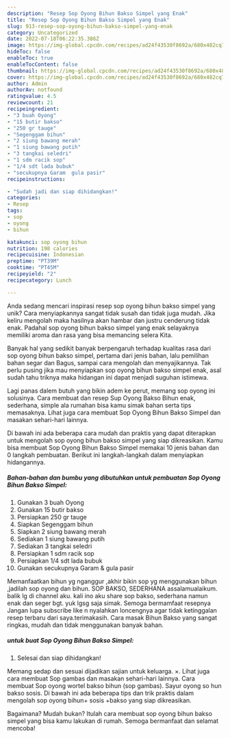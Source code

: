 ```yaml
---
description: "Resep Sop Oyong Bihun Bakso Simpel yang Enak"
title: "Resep Sop Oyong Bihun Bakso Simpel yang Enak"
slug: 913-resep-sop-oyong-bihun-bakso-simpel-yang-enak
category: Uncategorized
date: 2022-07-18T06:22:35.386Z
image: https://img-global.cpcdn.com/recipes/ad24f43530f8692a/680x482cq70/sop-oyong-bihun-bakso-simpel-foto-resep-utama.jpg
hideToc: false
enableToc: true
enableTocContent: false
thumbnail: https://img-global.cpcdn.com/recipes/ad24f43530f8692a/680x482cq70/sop-oyong-bihun-bakso-simpel-foto-resep-utama.jpg
cover: https://img-global.cpcdn.com/recipes/ad24f43530f8692a/680x482cq70/sop-oyong-bihun-bakso-simpel-foto-resep-utama.jpg
author: Admin
authorAv: notfound
ratingvalue: 4.5
reviewcount: 21
recipeingredient:
- "3 buah Oyong"
- "15 butir bakso"
- "250 gr tauge"
- "Segenggam bihun"
- "2 siung bawang merah"
- "1 siung bawang putih"
- "3 tangkai seledri"
- "1 sdm racik sop"
- "1/4 sdt lada bubuk"
- "secukupnya Garam  gula pasir"
recipeinstructions:

- "Sudah jadi dan siap dihidangkan!"
categories:
- Resep
tags:
- sop
- oyong
- bihun

katakunci: sop oyong bihun 
nutrition: 198 calories
recipecuisine: Indonesian
preptime: "PT39M"
cooktime: "PT45M"
recipeyield: "2"
recipecategory: Lunch

---
```





Anda sedang mencari inspirasi resep sop oyong bihun bakso simpel yang unik? Cara menyiapkannya sangat tidak susah dan tidak juga mudah. Jika keliru mengolah maka hasilnya akan hambar dan justru cenderung tidak enak. Padahal sop oyong bihun bakso simpel yang enak selayaknya memiliki aroma dan rasa yang bisa memancing selera Kita.





Banyak hal yang sedikit banyak berpengaruh terhadap kualitas rasa dari sop oyong bihun bakso simpel, pertama dari jenis bahan, lalu pemilihan bahan segar dan Bagus, sampai cara mengolah dan menyajikannya. Tak perlu pusing jika mau menyiapkan sop oyong bihun bakso simpel enak,      asal sudah tahu triknya maka hidangan ini dapat menjadi suguhan istimewa.














Lagi panas dalem butuh yang bikin adem ke perut, memang sop oyong ini solusinya. Cara membuat dan resep Sup Oyong Bakso Bihun enak, sederhana, simple ala rumahan bisa kamu simak bahan serta tips memasaknya. Lihat juga cara membuat Sop Oyong Bihun Bakso Simpel dan masakan sehari-hari lainnya.






Di bawah ini ada beberapa cara mudah dan praktis yang dapat diterapkan untuk mengolah sop oyong bihun bakso simpel yang siap dikreasikan. Kamu bisa membuat Sop Oyong Bihun Bakso Simpel memakai 10 jenis bahan dan 0 langkah pembuatan. Berikut ini langkah-langkah dalam menyiapkan hidangannya.

<!--inarticleads1-->

##### Bahan-bahan dan bumbu yang dibutuhkan untuk pembuatan Sop Oyong Bihun Bakso Simpel:

1. Gunakan 3 buah Oyong
1. Gunakan 15 butir bakso
1. Persiapkan 250 gr tauge
1. Siapkan Segenggam bihun
1. Siapkan 2 siung bawang merah
1. Sediakan 1 siung bawang putih
1. Sediakan 3 tangkai seledri
1. Persiapkan 1 sdm racik sop
1. Persiapkan 1/4 sdt lada bubuk
1. Gunakan secukupnya Garam &amp; gula pasir


Memanfaatkan bihun yg nganggur ,akhir bikin sop yg menggunakan bihun ,jadilah sop oyong dan bihun. SOP BAKSO, SEDERHANA assalamualaikum. balik lg di channel aku. kali ino aku share sop bakso, sederhana namun enak dan seger bgt. yuk lgsg saja simak. Semoga bermamfaat resepnya Jangan lupa subscribe like n nyalahkan loncengnya agar tidak ketinggalan resep terbaru dari saya.terimakasih. Cara masak Bihun Bakso yang sangat ringkas, mudah dan tidak menggunakan banyak bahan. 

<!--inarticleads2-->

#####  untuk buat Sop Oyong Bihun Bakso Simpel:


1. Selesai dan siap dihidangkan!

Memang sedap dan sesuai dijadikan sajian untuk keluarga. ×. Lihat juga cara membuat Sop gambas dan masakan sehari-hari lainnya. Cara membuat Sop oyong wortel bakso bihun (sop gambas). Sayur oyong so hun bakso sosis. Di bawah ini ada beberapa tips dan trik praktis dalam mengolah sop oyong bihun+ sosis +bakso yang siap dikreasikan. 

Bagaimana? Mudah bukan? Itulah cara membuat sop oyong bihun bakso simpel yang bisa kamu lakukan di rumah. Semoga bermanfaat dan selamat mencoba!
